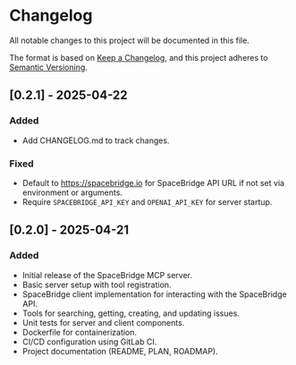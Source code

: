 # Changelog

All notable changes to this project will be documented in this file.

The format is based on [Keep a Changelog](https://keepachangelog.com/en/1.0.0/),
and this project adheres to [Semantic Versioning](https://semver.org/spec/v2.0.0.html).

## [0.2.1] - 2025-04-22

### Added
- Add CHANGELOG.md to track changes.

### Fixed
- Default to https://spacebridge.io for SpaceBridge API URL if not set via environment or arguments.
- Require `SPACEBRIDGE_API_KEY` and `OPENAI_API_KEY` for server startup.

## [0.2.0] - 2025-04-21

### Added
- Initial release of the SpaceBridge MCP server.
- Basic server setup with tool registration.
- SpaceBridge client implementation for interacting with the SpaceBridge API.
- Tools for searching, getting, creating, and updating issues.
- Unit tests for server and client components.
- Dockerfile for containerization.
- CI/CD configuration using GitLab CI.
- Project documentation (README, PLAN, ROADMAP).
